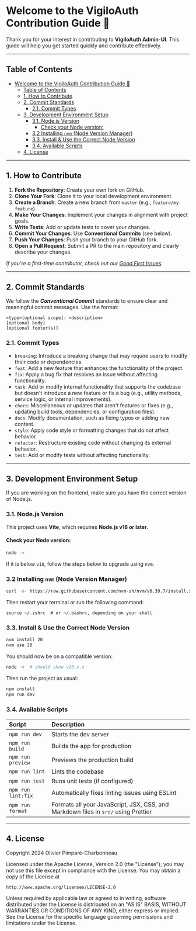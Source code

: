 # Welcome to the VigiloAuth Contribution Guide 👋

Thank you for your interest in contributing to **VigiloAuth Admin-UI**. This guide will help you get started quickly and contribute effectively.

---

## Table of Contents

- [Welcome to the VigiloAuth Contribution Guide 👋](#welcome-to-the-vigiloauth-contribution-guide-)
  - [Table of Contents](#table-of-contents)
  - [1. How to Contribute](#1-how-to-contribute)
  - [2. Commit Standards](#2-commit-standards)
    - [2.1. Commit Types](#21-commit-types)
  - [3. Development Environment Setup](#3-development-environment-setup)
    - [3.1. Node.js Version](#31-nodejs-version)
      - [Check your Node version:](#check-your-node-version)
    - [3.2 Installing `nvm` (Node Version Manager)](#32-installing-nvm-node-version-manager)
    - [3.3. Install \& Use the Correct Node Version](#33-install--use-the-correct-node-version)
    - [3.4. Available Scripts](#34-available-scripts)
  - [4. License](#4-license)

---

## 1. How to Contribute

1. **Fork the Repository**: Create your own fork on GitHub.
2. **Clone Your Fork**: Clone it to your local development environment.
3. **Create a Branch**: Create a new branch from `master` (e.g., `feature/my-feature`).
4. **Make Your Changes**: Implement your changes in alignment with project goals.
5. **Write Tests**: Add or update tests to cover your changes.
6. **Commit Your Changes**: Use **Conventional Commits** (see below).
7. **Push Your Changes**: Push your branch to your GitHub fork.
8. **Open a Pull Request**: Submit a PR to the main repository and clearly describe your changes.

_If you're a first-time contributor, check out our [Good First Issues](https://github.com/vigiloauth/vigilo-ui/issues?q=is%3Aissue%20state%3Aopen%20label%3A%22good%20first%20issue%22)._

---

## 2. Commit Standards

We follow the **_Conventional Commit_** standards to ensure clear and meaningful commit messages. Use the format:

```azure
<type>[optional scope]: <description>
[optional body]
[optional footer(s)]
```

### 2.1. Commit Types

- `breaking`: Introduce a breaking change that may require users to modify their code or dependencies.
- `feat`: Add a new feature that enhances the functionality of the project.
- `fix`: Apply a bug fix that resolves an issue without affecting functionality.
- `task`: Add or modify internal functionality that supports the codebase but doesn't introduce a new feature or fix a bug (e.g., utility methods, service logic, or internal improvements).
- `chore`: Miscellaneous or updates that aren't features or fixes (e.g., updating build tools, dependencies, or configuration files).
- `docs`: Modify documentation, such as fixing typos or adding new content.
- `style`: Apply code style or formatting changes that do not affect behavior.
- `refactor`: Restructure existing code without changing its external behavior.
- `test`: Add or modify tests without affecting functionality.

---

## 3. Development Environment Setup

If you are working on the frontend, make sure you have the correct version of Node.js.

### 3.1. Node.js Version

This project uses **Vite**, which requires **Node.js v18 or later**.

#### Check your Node version:

```bash
node -v
```

If it is below `v18`, follow the steps below to upgrade using `nvm`.

### 3.2 Installing `nvm` (Node Version Manager)

```bash
curl -o- https://raw.githubusercontent.com/nvm-sh/nvm/v0.39.7/install.sh | bash
```

Then restart your terminal or run the following command:

```
source ~/.zshrc  # or ~/.bashrc, depending on your shell
```

### 3.3. Install & Use the Correct Node Version

```bash
nvm install 20
nvm use 20
```

You should now be on a compatible version:

```bash
node -v  # should show v20.x.x
```

Then run the project as usual:

```bash
npm install
npm run dev
```

### 3.4. Available Scripts

| Script | Description |
| :----- | :---------- |
|`npm run dev`| Starts the dev server |
|`npm run build`| Builds the app for production |
|`npm run preview`| Previews the production build |
|`npm run lint`| Lints the codebase |
|`npm run test`| Runs unit tests (if configured) |
|`npm run lint:fix`| Automatically fixes linting issues using ESLint |
|`npm run format`| Formats all your JavaScript, JSX, CSS, and Markdown files in `src/` using Prettier|

---

## 4. License

Copyright 2024 Olivier Pimparé-Charbonneau

Licensed under the Apache License, Version 2.0 (the "License");
you may not use this file except in compliance with the License.
You may obtain a copy of the License at

    http://www.apache.org/licenses/LICENSE-2.0

Unless required by applicable law or agreed to in writing, software distributed under the License is distributed on an "AS IS" BASIS,
WITHOUT WARRANTIES OR CONDITIONS OF ANY KIND, either express or implied.
See the License for the specific language governing permissions and limitations under the License.
